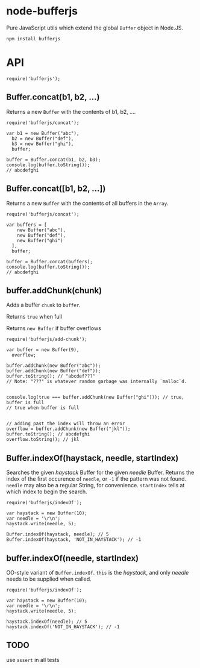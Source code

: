 node-bufferjs
====

Pure JavaScript utils which extend the global `Buffer` object in Node.JS.

    npm install bufferjs

API
====

    require('bufferjs');

Buffer.concat(b1, b2, ...)
----

Returns a new `Buffer` with the contents of b1, b2, ....

    require('bufferjs/concat');

    var b1 = new Buffer("abc"),
      b2 = new Buffer("def"),
      b3 = new Buffer("ghi"),
      buffer;

    buffer = Buffer.concat(b1, b2, b3);
    console.log(buffer.toString());
    // abcdefghi

Buffer.concat([b1, b2, ...])
----

Returns a new `Buffer` with the contents of all buffers in the `Array`.

    require('bufferjs/concat');

    var buffers = [
        new Buffer("abc"),
        new Buffer("def"),
        new Buffer("ghi")
      ],
      buffer;

    buffer = Buffer.concat(buffers);
    console.log(buffer.toString());
    // abcdefghi


buffer.addChunk(chunk)
----

Adds a buffer `chunk` to `buffer`.

Returns `true` when full

Returns `new Buffer` if buffer overflows

    require('bufferjs/add-chunk');

    var buffer = new Buffer(9),
      overflow;

    buffer.addChunk(new Buffer("abc"));
    buffer.addChunk(new Buffer("def"));
    buffer.toString(); // "abcdef???"
    // Note: "???" is whatever random garbage was internally `malloc`d.    


    console.log(true === buffer.addChunk(new Buffer("ghi"))); // true, buffer is full
    // true when buffer is full


    // adding past the index will throw an error
    overflow = buffer.addChunk(new Buffer("jkl"));
    buffer.toString(); // abcdefghi
    overflow.toString(); // jkl


Buffer.indexOf(haystack, needle, startIndex)
----

Searches the given _haystack_ Buffer for the given _needle_ Buffer. Returns the index
of the first occurence of `needle`, or `-1` if the pattern was not found. `needle` may also
be a regular String, for convenience. `startIndex` tells at which index to begin the search.

    require('bufferjs/indexOf');

    var haystack = new Buffer(10);
    var needle = '\r\n';
    haystack.write(needle, 5);
    
    Buffer.indexOf(haystack, needle); // 5
    Buffer.indexOf(haystack, 'NOT_IN_HAYSTACK'); // -1


buffer.indexOf(needle, startIndex)
----

OO-style variant of `Buffer.indexOf`. `this` is the _haystack_, and only _needle_ needs
to be supplied when called.

    require('bufferjs/indexOf');
  
    var haystack = new Buffer(10);
    var needle = '\r\n';
    haystack.write(needle, 5);

    haystack.indexOf(needle); // 5
    haystack.indexOf('NOT_IN_HAYSTACK'); // -1


TODO
---

use `assert` in all tests
